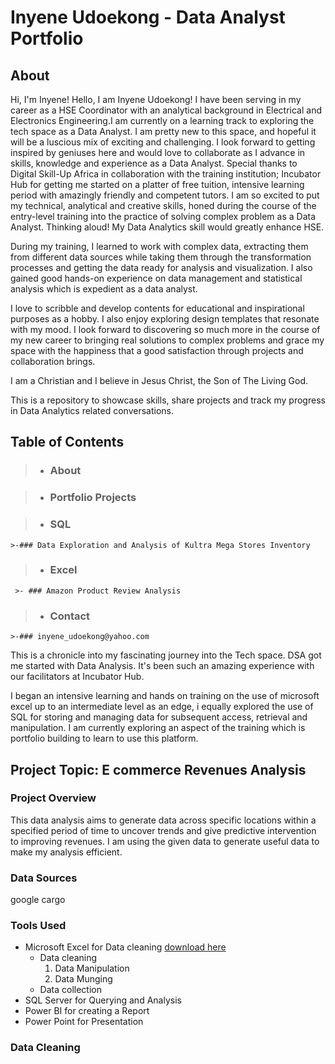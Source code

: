 # Inyene Udoekong - Data Analyst Portfolio

## About
Hi, I'm Inyene! 
Hello, I am Inyene Udoekong! 
I have been serving in my career as a 
HSE Coordinator with an analytical background in 
Electrical and Electronics Engineering.I
am currently on a learning track to 
exploring the tech space as a Data Analyst. 
I am pretty new to this space, and hopeful it will be a luscious mix of exciting and challenging.
I look forward to getting inspired by geniuses here and would love to 
collaborate as I advance in skills, knowledge 
and experience as a Data Analyst. Special thanks to 
Digital Skill-Up Africa in collaboration 
with the training institution; 
Incubator Hub for getting me started 
on a platter of free tuition, intensive learning period 
with amazingly friendly and competent tutors. 
I am so excited to put my technical, 
analytical and creative skills, honed during the course 
of the entry-level training into the practice of solving
complex problem as a Data Analyst. Thinking aloud! My Data Analytics skill would greatly enhance HSE.

During my training, I learned to 
work with complex data, extracting them from different data sources while taking them 
through the transformation processes and getting 
the data ready for analysis and visualization. 
I also gained good hands-on experience on data 
management and statistical analysis which is expedient as a data analyst.

I love to scribble and develop contents for 
educational and inspirational purposes as a hobby. 
I also enjoy exploring design templates that 
resonate with my mood. I look forward to 
discovering so much more in the course of my 
new career to bringing real solutions to complex 
problems and grace my space with the happiness 
that a good satisfaction through projects and 
collaboration brings.

I am a Christian and I believe in Jesus Christ, 
the Son of The Living God. 

This is a repository to showcase skills, share projects and track my progress in Data Analytics related conversations.

## Table of Contents

 >- ### About

 >- ### Portfolio Projects

   >- ### SQL
    >-### Data Exploration and Analysis of Kultra Mega Stores Inventory

   >- ### Excel
     >- ### Amazon Product Review Analysis

 >- ### Contact
    >-### inyene_udoekong@yahoo.com














This is a chronicle into my fascinating journey into the Tech space. DSA got me started with Data Analysis. It's been such an amazing experience with our facilitators at Incubator Hub.

I began an intensive learning and hands on training on the use of microsoft excel up to an intermediate level as an edge, i equally explored the use of SQL for storing and managing data for subsequent access, retrieval and manipulation. I am currently exploring an aspect of the training which is portfolio building to learn to use this platform.

## Project Topic: E commerce Revenues Analysis

### Project Overview
This data analysis aims to generate data across specific locations within a specified period of time to uncover trends and give predictive intervention to improving revenues. I am using the given data to generate useful data to make my analysis efficient.

### Data Sources
google
cargo

### Tools Used
- Microsoft Excel for Data cleaning [download here](https://www.microsoft.com)
  - Data cleaning
    1. Data Manipulation
    2. Data Munging
  - Data collection
- SQL Server for Querying and Analysis
- Power BI for creating a Report
- Power Point for Presentation 

### Data Cleaning
